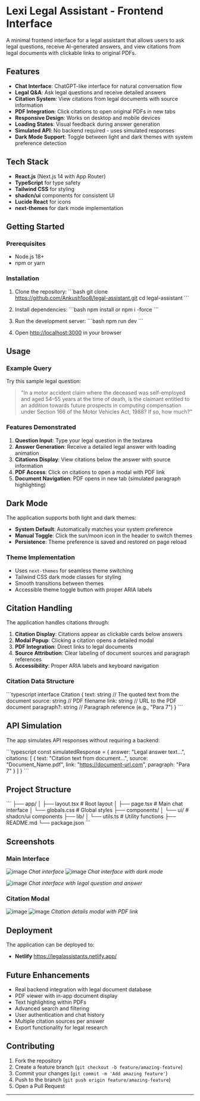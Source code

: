 # Lexi Legal Assistant - Frontend Interface

A minimal frontend interface for a legal assistant that allows users to ask legal questions, receive AI-generated answers, and view citations from legal documents with clickable links to original PDFs.

## Features

- **Chat Interface**: ChatGPT-like interface for natural conversation flow
- **Legal Q&A**: Ask legal questions and receive detailed answers
- **Citation System**: View citations from legal documents with source information
- **PDF Integration**: Click citations to open original PDFs in new tabs
- **Responsive Design**: Works on desktop and mobile devices
- **Loading States**: Visual feedback during answer generation
- **Simulated API**: No backend required - uses simulated responses
- **Dark Mode Support**: Toggle between light and dark themes with system preference detection

## Tech Stack

- **React.js** (Next.js 14 with App Router)
- **TypeScript** for type safety
- **Tailwind CSS** for styling
- **shadcn/ui** components for consistent UI
- **Lucide React** for icons
- **next-themes** for dark mode implementation

## Getting Started

### Prerequisites

- Node.js 18+ 
- npm or yarn

### Installation

1. Clone the repository:
\`\`\`bash
git clone https://github.com/Ankush1oo8/legal-assistant.git
cd legal-assistant
\`\`\`

1. Install dependencies:
\`\`\`bash
npm install or npm i -force
\`\`\`

1. Run the development server:
\`\`\`bash
npm run dev
\`\`\`

1. Open [http://localhost:3000](http://localhost:3000) in your browser

## Usage

### Example Query
Try this sample legal question:

> "In a motor accident claim where the deceased was self-employed and aged 54–55 years at the time of death, is the claimant entitled to an addition towards future prospects in computing compensation under Section 166 of the Motor Vehicles Act, 1988? If so, how much?"

### Features Demonstrated

1. **Question Input**: Type your legal question in the textarea
2. **Answer Generation**: Receive a detailed legal answer with loading animation
3. **Citations Display**: View citations below the answer with source information
4. **PDF Access**: Click on citations to open a modal with PDF link
5. **Document Navigation**: PDF opens in new tab (simulated paragraph highlighting)

## Dark Mode

The application supports both light and dark themes:

- **System Default**: Automatically matches your system preference
- **Manual Toggle**: Click the sun/moon icon in the header to switch themes
- **Persistence**: Theme preference is saved and restored on page reload

### Theme Implementation

- Uses `next-themes` for seamless theme switching
- Tailwind CSS dark mode classes for styling
- Smooth transitions between themes
- Accessible theme toggle button with proper ARIA labels

## Citation Handling

The application handles citations through:

1. **Citation Display**: Citations appear as clickable cards below answers
2. **Modal Popup**: Clicking a citation opens a detailed modal
3. **PDF Integration**: Direct links to legal documents
4. **Source Attribution**: Clear labeling of document sources and paragraph references
5. **Accessibility**: Proper ARIA labels and keyboard navigation

### Citation Data Structure
\`\`\`typescript
interface Citation {
  text: string      // The quoted text from the document
  source: string    // PDF filename
  link: string    // URL to the PDF document
  paragraph?: string // Paragraph reference (e.g., "Para 7")
}
\`\`\`

## API Simulation

The app simulates API responses without requiring a backend:

\`\`\`typescript
const simulatedResponse = {
  answer: "Legal answer text...",
  citations: [
    {
      text: "Citation text from document...",
      source: "Document_Name.pdf",
      link: "https://document-url.com",
      paragraph: "Para 7"
    }
  ]
}
\`\`\`

## Project Structure

\`\`\`
├── app/
│   ├── layout.tsx          # Root layout
│   ├── page.tsx           # Main chat interface
│   └── globals.css        # Global styles
├── components/
│   └── ui/                # shadcn/ui components
├── lib/
│   └── utils.ts          # Utility functions
├── README.md
└── package.json
\`\`\`

## Screenshots

### Main Interface
![image](https://github.com/user-attachments/assets/19589aaa-19ac-47ad-8261-1907d2795cee)
*Chat interface*
![image](https://github.com/user-attachments/assets/5b67a5d9-e798-42ad-ab52-0daaa1bdab0f)
*Chat interface with dark mode*

![image](https://github.com/user-attachments/assets/53156b7e-7fcb-48ce-8d24-c0db578937a0)
*Chat interface with legal question and answer*
### Citation Modal
![image](https://github.com/user-attachments/assets/adf37950-0d61-435f-b296-dd47f71f4acb)
![image](https://github.com/user-attachments/assets/7cf7470d-957e-49ee-8d70-6ebc4d5e45a5)
*Citation details modal with PDF link*

## Deployment

The application can be deployed to:


- **Netlify**
https://legalassistants.netlify.app/


## Future Enhancements

- Real backend integration with legal document database
- PDF viewer with in-app document display
- Text highlighting within PDFs
- Advanced search and filtering
- User authentication and chat history
- Multiple citation sources per answer
- Export functionality for legal research

## Contributing

1. Fork the repository
2. Create a feature branch (`git checkout -b feature/amazing-feature`)
3. Commit your changes (`git commit -m 'Add amazing feature'`)
4. Push to the branch (`git push origin feature/amazing-feature`)
5. Open a Pull Request


---
